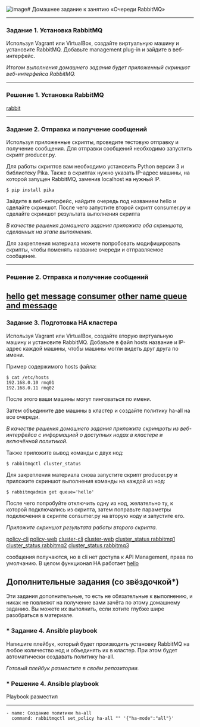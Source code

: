 ![image](https://github.com/sash3939/RabbitMQ/assets/156709540/f60259c4-a52d-4d9f-be95-3fd0e5154ef4)# Домашнее задание к занятию  «Очереди RabbitMQ»

---

### Задание 1. Установка RabbitMQ

Используя Vagrant или VirtualBox, создайте виртуальную машину и установите RabbitMQ.
Добавьте management plug-in и зайдите в веб-интерфейс.

*Итогом выполнения домашнего задания будет приложенный скриншот веб-интерфейса RabbitMQ.*

---
### Решение 1. Установка RabbitMQ
[rabbit](https://github.com/sash3939/RabbitMQ/assets/156709540/b5a23b68-f34e-4b8f-a7a5-f642265f6328)

---
### Задание 2. Отправка и получение сообщений

Используя приложенные скрипты, проведите тестовую отправку и получение сообщения.
Для отправки сообщений необходимо запустить скрипт producer.py.

Для работы скриптов вам необходимо установить Python версии 3 и библиотеку Pika.
Также в скриптах нужно указать IP-адрес машины, на которой запущен RabbitMQ, заменив localhost на нужный IP.

```shell script
$ pip install pika
```

Зайдите в веб-интерфейс, найдите очередь под названием hello и сделайте скриншот.
После чего запустите второй скрипт consumer.py и сделайте скриншот результата выполнения скрипта

*В качестве решения домашнего задания приложите оба скриншота, сделанных на этапе выполнения.*

Для закрепления материала можете попробовать модифицировать скрипты, чтобы поменять название очереди и отправляемое сообщение.

---
### Решение 2. Отправка и получение сообщений
[hello](https://github.com/sash3939/RabbitMQ/assets/156709540/951f24c2-6939-4cdc-9cf3-1898c16ac239)
[get message](https://github.com/sash3939/RabbitMQ/assets/156709540/6d2d58c2-a994-4ae9-9bca-355eef97f1a7)
[consumer](https://github.com/sash3939/RabbitMQ/assets/156709540/9a98aaa3-17e8-4fc0-9fa7-eb5790f1dd1a)
[other name queue and message](https://github.com/sash3939/RabbitMQ/assets/156709540/ccddb28f-ca52-4521-8a90-93ae8fa75ce4)
---

### Задание 3. Подготовка HA кластера

Используя Vagrant или VirtualBox, создайте вторую виртуальную машину и установите RabbitMQ.
Добавьте в файл hosts название и IP-адрес каждой машины, чтобы машины могли видеть друг друга по имени.

Пример содержимого hosts файла:
```shell script
$ cat /etc/hosts
192.168.0.10 rmq01
192.168.0.11 rmq02
```
После этого ваши машины могут пинговаться по имени.

Затем объедините две машины в кластер и создайте политику ha-all на все очереди.

*В качестве решения домашнего задания приложите скриншоты из веб-интерфейса с информацией о доступных нодах в кластере и включённой политикой.*

Также приложите вывод команды с двух нод:

```shell script
$ rabbitmqctl cluster_status
```

Для закрепления материала снова запустите скрипт producer.py и приложите скриншот выполнения команды на каждой из нод:

```shell script
$ rabbitmqadmin get queue='hello'
```

После чего попробуйте отключить одну из нод, желательно ту, к которой подключались из скрипта, затем поправьте параметры подключения в скрипте consumer.py на вторую ноду и запустите его.

*Приложите скриншот результата работы второго скрипта.*

[policy-cli](https://github.com/sash3939/RabbitMQ/assets/156709540/13831118-ac0d-401f-a79d-e0db59eb8ee3)
[policy-web](https://github.com/sash3939/RabbitMQ/assets/156709540/e689e9b4-9582-425a-a915-20bc6a7a505d)
[cluster-cli](https://github.com/sash3939/RabbitMQ/assets/156709540/fc5c5dc2-4706-4e40-b4fb-8bcb4b540a21)
[cluster-web](https://github.com/sash3939/RabbitMQ/assets/156709540/7108f24c-3384-41d2-a09b-557f338ec2ae)
[cluster_status rabbitmq1](https://github.com/sash3939/RabbitMQ/assets/156709540/74785429-7805-40d8-93d3-905b098a3de6)
[cluster_status rabbitmq2](https://github.com/sash3939/RabbitMQ/assets/156709540/b6c9153c-16a9-4a30-ac7f-8b8a9af1cfe0)
[cluster_status rabbitmq3](https://github.com/sash3939/RabbitMQ/assets/156709540/4899bcb7-bfd8-48b5-b645-2bfb07510e6e)

сообщения получаются, но в cli нет доступа к API Management, права по умолчанию. В целом функционал HA работает 
[hello](https://github.com/sash3939/RabbitMQ/assets/156709540/293ebbf0-f601-4ae3-bf05-dd78fb40595f)




## Дополнительные задания (со звёздочкой*)
Эти задания дополнительные, то есть не обязательные к выполнению, и никак не повлияют на получение вами зачёта по этому домашнему заданию. Вы можете их выполнить, если хотите глубже шире разобраться в материале.

### * Задание 4. Ansible playbook

Напишите плейбук, который будет производить установку RabbitMQ на любое количество нод и объединять их в кластер.
При этом будет автоматически создавать политику ha-all.

*Готовый плейбук разместите в своём репозитории.*
### * Решение 4. Ansible playbook

Playbook разместил

---

    - name: Создание политики ha-all
      command: rabbitmqctl set_policy ha-all "" '{"ha-mode":"all"}'


